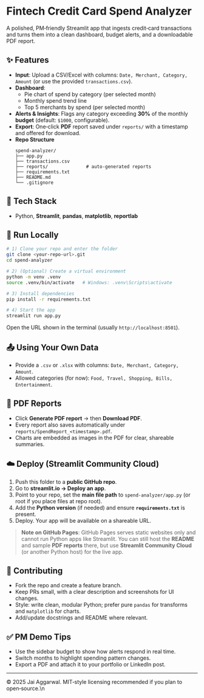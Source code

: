 # Fintech Credit Card Spend Analyzer

A polished, PM‑friendly Streamlit app that ingests credit‑card transactions and turns them into a clean dashboard, budget alerts, and a downloadable PDF report.

## ✨ Features
- **Input**: Upload a CSV/Excel with columns: `Date, Merchant, Category, Amount` (or use the provided `transactions.csv`).
- **Dashboard**: 
  - Pie chart of spend by category (per selected month)
  - Monthly spend trend line
  - Top 5 merchants by spend (per selected month)
- **Alerts & Insights**: Flags any category exceeding **30%** of the monthly **budget** (default: `$1000`, configurable).
- **Export**: One‑click **PDF** report saved under `reports/` with a timestamp and offered for download.
- **Repo Structure**
  ```
  spend-analyzer/
  ├── app.py
  ├── transactions.csv
  ├── reports/              # auto-generated reports
  ├── requirements.txt
  ├── README.md
  └── .gitignore
  ```

## 🧩 Tech Stack
- Python, **Streamlit**, **pandas**, **matplotlib**, **reportlab**

## 🚀 Run Locally
```bash
# 1) Clone your repo and enter the folder
git clone <your-repo-url>.git
cd spend-analyzer

# 2) (Optional) Create a virtual environment
python -m venv .venv
source .venv/bin/activate   # Windows: .venv\Scripts\activate

# 3) Install dependencies
pip install -r requirements.txt

# 4) Start the app
streamlit run app.py
```

Open the URL shown in the terminal (usually `http://localhost:8501`).

## 📤 Using Your Own Data
- Provide a `.csv` or `.xlsx` with columns: `Date, Merchant, Category, Amount`.
- Allowed categories (for now): `Food, Travel, Shopping, Bills, Entertainment`.

## 🧾 PDF Reports
- Click **Generate PDF report** → then **Download PDF**.
- Every report also saves automatically under `reports/SpendReport_<timestamp>.pdf`.
- Charts are embedded as images in the PDF for clear, shareable summaries.

## ☁️ Deploy (Streamlit Community Cloud)
1. Push this folder to a **public GitHub repo**.
2. Go to **streamlit.io → Deploy an app**.
3. Point to your repo, set the **main file path** to `spend-analyzer/app.py` (or root if you place files at repo root).
4. Add the **Python version** (if needed) and ensure **`requirements.txt`** is present.
5. Deploy. Your app will be available on a shareable URL.

> **Note on GitHub Pages**: GitHub Pages serves static websites only and cannot run Python apps like Streamlit. You can still host the **README** and sample **PDF reports** there, but use **Streamlit Community Cloud** (or another Python host) for the live app.

## 🤝 Contributing
- Fork the repo and create a feature branch.
- Keep PRs small, with a clear description and screenshots for UI changes.
- Style: write clean, modular Python; prefer pure `pandas` for transforms and `matplotlib` for charts.
- Add/update docstrings and README where relevant.

## ✅ PM Demo Tips
- Use the sidebar budget to show how alerts respond in real time.
- Switch months to highlight spending pattern changes.
- Export a PDF and attach it to your portfolio or LinkedIn post.

---

© 2025 Jai Aggarwal. MIT‑style licensing recommended if you plan to open‑source.\n